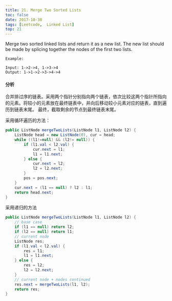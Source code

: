 ```yaml
---
title: 21. Merge Two Sorted Lists
toc: false
date: 2017-10-30
tags: [Leetcode,  Linked List]
top: 21
---
```


Merge two sorted linked lists and return it as a new list. The new list should be made by splicing together the nodes of the first two lists.

```
Example:

Input: 1->2->4, 1->3->4
Output: 1->1->2->3->4->4
```

#### 分析

合并排过序的链表。采用两个指针分别指向两个链表，依次比较这两个指针所指向的元素。将较小的元素放在最终链表中，并向后移动较小元素对应的链表，直到遍历到链表末尾。 最终，截取剩余的节点到最终链表末尾。

采用循环遍历的方法：

```java
public ListNode mergeTwoLists(ListNode l1, ListNode l2) {
    ListNode head = new ListNode(0), cur = head;
    while ((l1!=null) && (l2!= null)) {
        if (l1.val < l2.val) {
            cur.next = l1;
            l1 = l1.next;
        } else {
            cur.next = l2;
            l2 = l2.next;
        }
        pos = pos.next;
    }
    cur.next = (l1 == null) ? l2 : l1;
    return head.next;
}
```

采用递归的方法

```Java
public ListNode mergeTwoLists(ListNode l1, ListNode l2) {
    // base case
    if (l1 == null) return l2;
    if (l2 == null) return l1;
    // current node
    ListNode res;
    if (l1.val < l2.val) {
        res = l1;
        l1 = l1.next;
    } else {
        res = l2;
        l2 = l2.next;
    }
    // current node + nodes continued
    res.next = mergeTwoLists(l1, l2);
    return res;
}
```